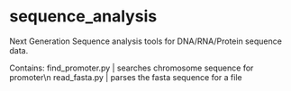 # sequence_analysis
Next Generation Sequence analysis tools for DNA/RNA/Protein sequence data. 

Contains: find_promoter.py | searches chromosome sequence for promoter\n
          read_fasta.py    | parses the fasta sequence for a file

